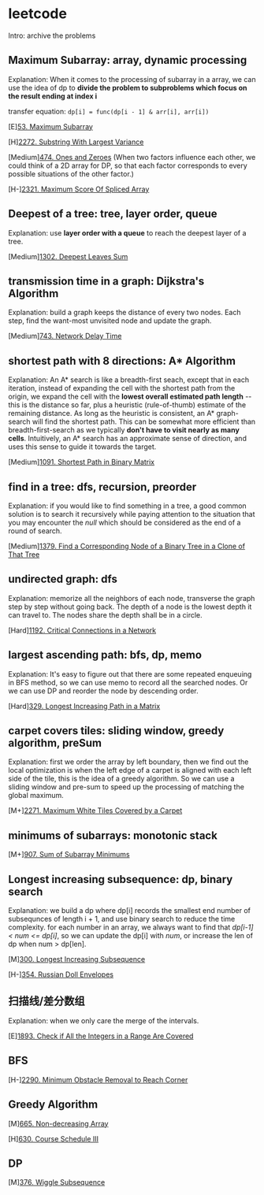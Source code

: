 # leetcode
Intro: archive the problems

## Maximum Subarray: array, dynamic processing
Explanation: When it comes to the processing of subarray in a array, we can use the idea of dp to **divide the problem to subproblems which focus on the result ending at index i**

transfer equation: `dp[i] = func(dp[i - 1] & arr[i], arr[i])`

[E][53. Maximum Subarray](https://leetcode.com/problems/maximum-subarray/)

[H][2272. Substring With Largest Variance](https://leetcode.com/problems/substring-with-largest-variance/)

[Medium][474. Ones and Zeroes](https://leetcode.com/problems/ones-and-zeroes/)
(When two factors influence each other, we could think of a 2D array for DP, so that each factor corresponds to every possible situations of the other factor.)

[H-][2321. Maximum Score Of Spliced Array](https://leetcode.com/problems/maximum-score-of-spliced-array/)

## Deepest of a tree: tree, layer order, queue
Explanation: use **layer order with a queue** to reach the deepest layer of a tree.

[Medium][1302. Deepest Leaves Sum](https://leetcode.com/problems/deepest-leaves-sum/)


## transmission time in a graph: Dijkstra's Algorithm
Explanation: build a graph keeps the distance of every two nodes. Each step, find the want-most unvisited node and update the graph.

[Medium][743. Network Delay Time](https://leetcode.com/problems/network-delay-time/)


## shortest path with 8 directions: A* Algorithm
Explanation: An A* search is like a breadth-first seach, except that in each iteration, instead of expanding the cell with the shortest path from the origin, we expand the cell with the **lowest overall estimated path length** -- this is the distance so far, plus a heuristic (rule-of-thumb) estimate of the remaining distance. As long as the heuristic is consistent, an A* graph-search will find the shortest path. This can be somewhat more efficient than breadth-first-search as we typically **don't have to visit nearly as many cells**. Intuitively, an A* search has an approximate sense of direction, and uses this sense to guide it towards the target.

[Medium][1091. Shortest Path in Binary Matrix](https://leetcode.com/problems/shortest-path-in-binary-matrix/)


## find in a tree: dfs, recursion, preorder
Explanation: if you would like to find something in a tree, a good common solution is to search it recursively while paying attention to the situation that you may encounter the *null* which should be considered as the end of a round of search.

[Medium][1379. Find a Corresponding Node of a Binary Tree in a Clone of That Tree](https://leetcode.com/problems/find-a-corresponding-node-of-a-binary-tree-in-a-clone-of-that-tree/)


## undirected graph: dfs
Explanation: memorize all the neighbors of each node, transverse the graph step by step without going back. The depth of a node is the lowest depth it can travel to. The nodes share the depth shall be in a circle.

[Hard][1192. Critical Connections in a Network](https://leetcode.com/problems/critical-connections-in-a-network/)


## largest ascending path: bfs, dp, memo
Explanation: 
It's easy to figure out that there are some repeated enqueuing in BFS method, so we can use memo to record all the searched nodes. 
Or we can use DP and reorder the node by descending order.

[Hard][329. Longest Increasing Path in a Matrix](https://leetcode.com/problems/longest-increasing-path-in-a-matrix/)


## carpet covers tiles: sliding window, greedy algorithm, preSum
Explanation: first we order the array by left boundary, then we find out the local optimization is when the left edge of a carpet is aligned with each left side of the tile, this is the idea of a greedy algorithm. So we can use a sliding window and pre-sum to speed up the processing of matching the global maximum.

[M+][2271. Maximum White Tiles Covered by a Carpet](https://leetcode.com/problems/maximum-white-tiles-covered-by-a-carpet/)


## minimums of subarrays: monotonic stack
[M+][907. Sum of Subarray Minimums](https://leetcode.com/problems/sum-of-subarray-minimums/)


## Longest increasing subsequence: dp, binary search
Explanation: we build a dp where dp[i] records the smallest end number of subsequnces of length i + 1, and use binary search to reduce the time complexity. for each number in an array, we always want to find that *dp[i-1] < num <= dp[i]*, so we can update the dp[i] with *num*, or increase the len of dp when num > dp[len].

[M][300. Longest Increasing Subsequence](https://leetcode.com/problems/longest-increasing-subsequence/)

[H-][354. Russian Doll Envelopes](https://leetcode.com/problems/russian-doll-envelopes/)


## 扫描线/差分数组
Explanation: when we only care the merge of the intervals.

[E][1893. Check if All the Integers in a Range Are Covered](https://leetcode.com/problems/check-if-all-the-integers-in-a-range-are-covered/submissions/)

## BFS

[H-][2290. Minimum Obstacle Removal to Reach Corner](https://leetcode.com/problems/minimum-obstacle-removal-to-reach-corner/)

## Greedy Algorithm

[M][665. Non-decreasing Array](https://leetcode.com/problems/non-decreasing-array/)

[H][630. Course Schedule III](https://leetcode.com/problems/course-schedule-iii/)


## DP

[M][376. Wiggle Subsequence](https://leetcode.com/problems/wiggle-subsequence/)
